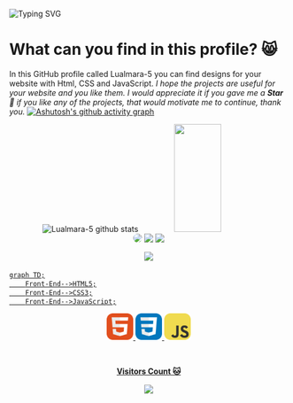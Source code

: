 <!--Titulo @Lualmara-5-->
![Typing SVG](https://readme-typing-svg.herokuapp.com/?color=00b3ff&size=35&center=true&vCenter=true&width=1000&lines=Welcome!👋;I+introduce+myself;I+am+Lualmara) 

<!--Grafica-->
# What can you find in this profile? 😸
In this GitHub profile called Lualmara-5 you can find designs for your website with Html, CSS and JavaScript. <i>I hope the projects are useful for your website and you like them. I would appreciate it if you gave me a ***Star🌟***  if you like any of the projects, that would motivate me to continue, thank you.</i>
[![Ashutosh's github activity graph](https://github-readme-activity-graph.vercel.app/graph?username=Lualmara-5&bg_color=0d1117&color=ffffff&line=00b3ff&point=f9fafa&area=true&hide_border=true)](https://github.com/ashutosh00710/github-readme-activity-graph)

<!--Habilidades e Informacion--> 
<div align="center">
  <img width="55%" height="195px" src="https://bad-apple-github-readme.vercel.app/api?username=Lualmara-5&show_bg=1&count_private=true&hide_border=true&show_icons=true&title_color=00b3ff&icon_color=70a5fd&text_color=FFFFFF&bg_color=0d1117&hide_title=false&locale=en" alt="Lualmara-5 github stats" />
  
  <img width="41%" height="195px" src="https://github-readme-stats.vercel.app/api/top-langs/?username=Lualmara-5&layout=compact&hide_border=true&title_color=00b3ff&text_color=FFFFFF&bg_color=0d1117" />
</div>

<!--Redes Sociales-->  
<div align="center"> 
 <a href="https://www.youtube.com/???" target="_blank"><img src="https://img.shields.io/badge/-youtube-d71e18?style=for-the-badge&logo=youtube&logoColor=white" style="border-radius: 30px"></a> 
<a href="https://www.tiktok.com/@alejandro_martinez05" target="_blank"><img src="https://img.shields.io/badge/TikTok-000?style=for-the-badge&logo=tiktok&logoColor=white" ></a>
 <a href="https://www.instagram.com/lualmara_odin/" target="_blank"><img src="https://img.shields.io/badge/-Instagram-%23E4405F?style=for-the-badge&logo=instagram&logoColor=white"</a> 
 </div>

<!--Total De contribuciones--> 
 <p align="center">
<img  src="https://github-readme-streak-stats.herokuapp.com?user=Lualmara-5&theme=tokyonight_duo&hide_border=true"
</p>
   
<!--Front End-->
```mermaid
graph TD;
    Front-End-->HTML5;
    Front-End-->CSS3;
    Front-End-->JavaScript;
   ```

<!--Iconos-->
<p align="center">
<img src="https://github.com/tandpfun/skill-icons/blob/main/icons/HTML.svg" width="48" title="HTML"> 
<img src="https://github.com/tandpfun/skill-icons/blob/main/icons/CSS.svg" width="48" title="CSS">   
<img src="https://github.com/tandpfun/skill-icons/blob/main/icons/JavaScript.svg" width="48"  title="Javascript">   
</p>

<!--COntador de Vistas-->
<div align="center">
<br><p align="centre"><b>Visitors Count 🐱 </b></p>  
<p align="center"><img align="center" src="https://profile-counter.glitch.me/{Lualmara-5}/count.svg" /></p> 
<br>
</div>


